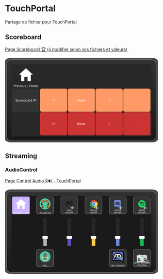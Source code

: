 # TouchPortal

Partage de fichier pour TouchPortal

## Scoreboard

[Page Scoreboard 🏆 (à modifier selon vos fichiers et valeurs)](https://github.com/Tablerase/TouchPortal/raw/refs/heads/main/Pages/Scoreboard/Tablerase_-_Scoreboard.tpz)

<img src="./Pages/Scoreboard/Media/Scoreboard.png" style="border-radius: 4%">

## Streaming

### AudioControl

[Page Control Audio 🎚️🔊 - TouchPortal](https://github.com/Tablerase/TouchPortal/raw/refs/heads/main/Pages/Streaming/Tablerase_-_AudioControl.tpz)

<img src="./Pages/Streaming/Media/AudioControl.png" style="border-radius: 4%">
